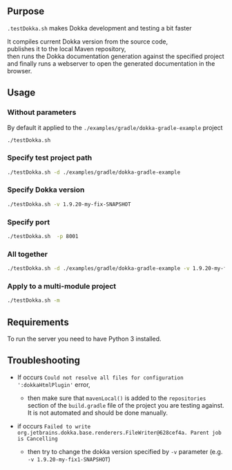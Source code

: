 ## Purpose
`.testDokka.sh` makes Dokka development and testing a bit faster

It compiles current Dokka version from the source code, \
publishes it to the local Maven repository, \
then runs the Dokka documentation generation against the specified project \
and finally runs a webserver to open the generated documentation in the browser.

## Usage

### Without parameters 
By default it applied to the `./examples/gradle/dokka-gradle-example` project

```bash
./testDokka.sh
```

### Specify test project path

```bash
./testDokka.sh -d ./examples/gradle/dokka-gradle-example
```

### Specify Dokka version

```bash
./testDokka.sh -v 1.9.20-my-fix-SNAPSHOT
```

### Specify port

```bash
./testDokka.sh  -p 8001
```

### All together

```bash
./testDokka.sh -d ./examples/gradle/dokka-gradle-example -v 1.9.20-my-fix-SNAPSHOT -p 8001
```

### Apply to a multi-module project

```bash
./testDokka.sh -m
```


## Requirements
To run the server you need to have Python 3 installed.

## Troubleshooting

* If occurs `Could not resolve all files for configuration ':dokkaHtmlPlugin'` error,
    * then make sure that `mavenLocal()` is added to the `repositories` section of the `build.gradle` file of the project you are testing against.
    It is not automated and should be done manually.

* if occurs `Failed to write org.jetbrains.dokka.base.renderers.FileWriter@628cef4a. Parent job is Cancelling`
  * then try to change the dokka version specified by `-v` parameter (e.g. `-v 1.9.20-my-fix1-SNAPSHOT`)
